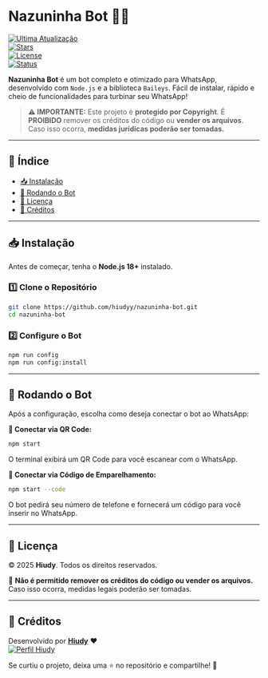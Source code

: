 # **Nazuninha Bot 🤖🚀**  
[![Ultima Atualização](https://img.shields.io/github/last-commit/hiudyy/nazuninha-bot)](https://github.com/hiudyy/nazuninha-bot)  
[![Stars](https://img.shields.io/github/stars/hiudyy/nazuninha-bot?color=yellow&label=Favoritos&style=for-the-badge)](https://github.com/hiudyy/nazuninha-bot/stargazers)  
[![License](https://img.shields.io/badge/license-Copyright-red?style=for-the-badge)](LICENSE)  
[![Status](https://img.shields.io/badge/STATUS-ATIVO-success?style=for-the-badge)](#)  

**Nazuninha Bot** é um bot completo e otimizado para WhatsApp, desenvolvido com `Node.js` e a biblioteca `Baileys`. Fácil de instalar, rápido e cheio de funcionalidades para turbinar seu WhatsApp!  

> **⚠️ IMPORTANTE:** Este projeto é **protegido por Copyright**. É **PROIBIDO** remover os créditos do código ou **vender os arquivos**. Caso isso ocorra, **medidas jurídicas poderão ser tomadas.**  

---

## 📜 **Índice**  
- [📥 Instalação](#-instalação)  
- [🚀 Rodando o Bot](#-rodando-o-bot)  
- [📜 Licença](#-licença)  
- [👤 Créditos](#-créditos)  

---

## 📥 **Instalação**  

Antes de começar, tenha o **Node.js 18+** instalado.  

### **1️⃣ Clone o Repositório**  
```sh
git clone https://github.com/hiudyy/nazuninha-bot.git
cd nazuninha-bot
```

### **2️⃣ Configure o Bot**  
```sh
npm run config
npm run config:install
```

---

## 🚀 **Rodando o Bot**  
Após a configuração, escolha como deseja conectar o bot ao WhatsApp:  

**🔹 Conectar via QR Code:**  
```sh
npm start
```
O terminal exibirá um QR Code para você escanear com o WhatsApp.  

**🔹 Conectar via Código de Emparelhamento:**  
```sh
npm start --code
```
O bot pedirá seu número de telefone e fornecerá um código para você inserir no WhatsApp.  

---

## 📜 **Licença**  
© 2025 **Hiudy**. Todos os direitos reservados.  

🚨 **Não é permitido remover os créditos do código ou vender os arquivos.** Caso isso ocorra, medidas legais poderão ser tomadas.  

---

## 👤 **Créditos**  

Desenvolvido por [**Hiudy**](https://github.com/hiudyy) ❤️  
[![Perfil Hiudy](https://github-readme-stats.vercel.app/api?username=hiudyy&show_icons=true&theme=radical)](https://github.com/hiudyy)  

Se curtiu o projeto, deixa uma ⭐ no repositório e compartilhe! 🚀  
